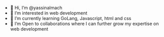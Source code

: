 - 👋 Hi, I’m @yassinalmach
- 👀 I’m interested in web development 
- 🌱 I’m currently learning GoLang, Javascript, html and css
- 💞️ I’m Open to collaborations where I can further grow my expertise on web development

<!---
yassinalmach/yassinalmach is a ✨ special ✨ repository because its `README.md` (this file) appears on your GitHub profile.
You can click the Preview link to take a look at your changes.
--->
